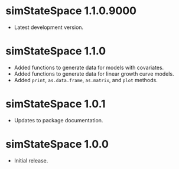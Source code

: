 # simStateSpace 1.1.0.9000

* Latest development version.

# simStateSpace 1.1.0

* Added functions to generate data for models with covariates.
* Added functions to generate data for linear growth curve models.
* Added `print`, `as.data.frame`, `as.matrix`, and `plot` methods.

# simStateSpace 1.0.1

* Updates to package documentation.

# simStateSpace 1.0.0

* Initial release.
